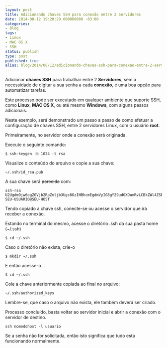 ```yaml
---
layout: post
title: Adicionando chaves SSH para conexão entre 2 Servidores
date: 2014-08-12 19:20:29.000000000 -03:00
categories:
- Blog
tags:
- Linux
- MAC OS X
- SSH
status: publish
type: post
published: true
alias: blog/2014/08/12/adicionando-chaves-ssh-para-conexao-entre-2-servidores.html
---
```

Adicionar **chaves SSH** para trabalhar entre 2 **Servidores**, sem a necessidade de digitar a sua senha a cada **conexão**, é uma boa opção para automatizar tarefas.

Este processo pode ser executado em qualquer ambiente que suporte SSH, como **Linux**, **MAC OS X**, ou até mesmo **Windows**, com alguns passos adicionais.

Neste exemplo, será demonstrado um passo a passo de como efetuar a configuração de chaves SSH, entre 2 servidores Linux, com o usuário **root**.

Primeiramente, no servidor onde a conexão será originada.

Execute o seguinte comando:

	$ ssh-keygen -b 1024 -t rsa

Visualize o conteúdo do arquivo e copie a sua chave:

	~/.ssh/id_rsa.pub

A sua chave será ~~parecida~~ com:

	ssh-rsa U2Ugdm9jw6ogZGVjb2RpZmljb3Ugc8OzIHBhcmEgdmVyIG8gY29udGXDumRvLCBkZWl4ZSBzZXUgY29tZW50w6FyaW8gYWJhaXhvIDsp SEU-USUARIO@SEU-HOST

Tendo copiado a chave ssh, conecte-se ou acesse o servidor que irá receber a conexão.

Estando no terminal do mesmo, acesse o diretório .ssh da sua pasta home (~/.ssh)

	$ cd ~/.ssh

Caso o diretório não exista, crie-o

	$ mkdir ~/.ssh

E então acesse-o...

	$ cd ~/.ssh

Cole a chave anteriormente copiada ao final no arquivo:

	~/.ssh/authorized_keys

Lembre-se, que caso o arquivo não exista, ele também deverá ser criado.

Processo concluído, basta voltar ao servidor inicial e abrir a conexão com o servidor de destino.

	ssh nomedohost -l usuario

Se a senha não for solicitada, então isto significa que tudo esta funcionando normalmente.